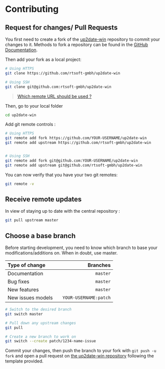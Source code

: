 # Contributing

## Request for changes/ Pull Requests
You first need to create a fork of the [up2date-win](https://github.com/rtsoft-gmbh/up2date-win/) repository to commit your changes to it. Methods to fork a repository can be found in the [GitHub Documentation](https://docs.github.com/en/get-started/quickstart/fork-a-repo).

Then add your fork as a local project:

```sh
# Using HTTPS
git clone https://github.com/rtsoft-gmbh/up2date-win

# Using SSH
git clone git@github.com:rtsoft-gmbh/up2date-win
```

> [Which remote URL should be used ?](https://docs.github.com/en/get-started/getting-started-with-git/about-remote-repositories)

Then, go to your local folder

```sh
cd up2date-win
```

Add git remote controls :

```sh
# Using HTTPS
git remote add fork https://github.com/YOUR-USERNAME/up2date-win
git remote add upstream https://github.com/rtsoft-gmbh/up2date-win


# Using SSH
git remote add fork git@github.com:YOUR-USERNAME/up2date-win
git remote add upstream git@github.com/rtsoft-gmbh/up2date-win
```

You can now verify that you have your two git remotes:

```sh
git remote -v
```

## Receive remote updates
In view of staying up to date with the central repository :

```sh
git pull upstream master
```

## Choose a base branch
Before starting development, you need to know which branch to base your modifications/additions on. When in doubt, use master.

| Type of change                |           | Branches              |
| :------------------           |:---------:| ---------------------:|
| Documentation                 |           | `master`              |
| Bug fixes                     |           | `master`              |
| New features                  |           | `master`              |
| New issues models             |           | `YOUR-USERNAME:patch` |

```sh
# Switch to the desired branch
git switch master

# Pull down any upstream changes
git pull

# Create a new branch to work on
git switch --create patch/1234-name-issue
```

Commit your changes, then push the branch to your fork with `git push -u fork` and open a pull request on [the up2date-win repository](https://github.com/rtsoft-gmbh/up2date-win/) following the template provided.